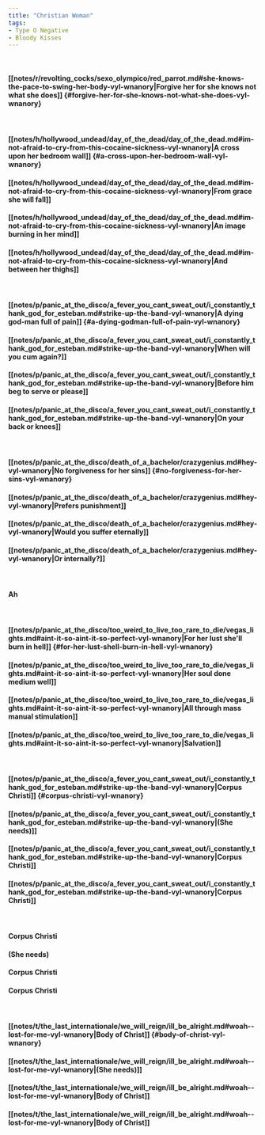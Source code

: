 ```yaml
---
title: "Christian Woman"
tags:
- Type O Negative
- Bloody Kisses
---
```

&nbsp;
#### [[notes/r/revolting_cocks/sexo_olympico/red_parrot.md#she-knows-the-pace-to-swing-her-body-vyl-wnanory|Forgive her for she knows not what she does]] {#forgive-her-for-she-knows-not-what-she-does-vyl-wnanory}
&nbsp;
#### [[notes/h/hollywood_undead/day_of_the_dead/day_of_the_dead.md#im-not-afraid-to-cry-from-this-cocaine-sickness-vyl-wnanory|A cross upon her bedroom wall]] {#a-cross-upon-her-bedroom-wall-vyl-wnanory}
#### [[notes/h/hollywood_undead/day_of_the_dead/day_of_the_dead.md#im-not-afraid-to-cry-from-this-cocaine-sickness-vyl-wnanory|From grace she will fall]]
#### [[notes/h/hollywood_undead/day_of_the_dead/day_of_the_dead.md#im-not-afraid-to-cry-from-this-cocaine-sickness-vyl-wnanory|An image burning in her mind]]
#### [[notes/h/hollywood_undead/day_of_the_dead/day_of_the_dead.md#im-not-afraid-to-cry-from-this-cocaine-sickness-vyl-wnanory|And between her thighs]]
&nbsp;
#### [[notes/p/panic_at_the_disco/a_fever_you_cant_sweat_out/i_constantly_thank_god_for_esteban.md#strike-up-the-band-vyl-wnanory|A dying god-man full of pain]] {#a-dying-godman-full-of-pain-vyl-wnanory}
#### [[notes/p/panic_at_the_disco/a_fever_you_cant_sweat_out/i_constantly_thank_god_for_esteban.md#strike-up-the-band-vyl-wnanory|When will you cum again?]]
#### [[notes/p/panic_at_the_disco/a_fever_you_cant_sweat_out/i_constantly_thank_god_for_esteban.md#strike-up-the-band-vyl-wnanory|Before him beg to serve or please]]
#### [[notes/p/panic_at_the_disco/a_fever_you_cant_sweat_out/i_constantly_thank_god_for_esteban.md#strike-up-the-band-vyl-wnanory|On your back or knees]]
&nbsp;
#### [[notes/p/panic_at_the_disco/death_of_a_bachelor/crazygenius.md#hey-vyl-wnanory|No forgiveness for her sins]] {#no-forgiveness-for-her-sins-vyl-wnanory}
#### [[notes/p/panic_at_the_disco/death_of_a_bachelor/crazygenius.md#hey-vyl-wnanory|Prefers punishment]]
#### [[notes/p/panic_at_the_disco/death_of_a_bachelor/crazygenius.md#hey-vyl-wnanory|Would you suffer eternally]]
#### [[notes/p/panic_at_the_disco/death_of_a_bachelor/crazygenius.md#hey-vyl-wnanory|Or internally?]]
&nbsp;
#### Ah
&nbsp;
#### [[notes/p/panic_at_the_disco/too_weird_to_live_too_rare_to_die/vegas_lights.md#aint-it-so-aint-it-so-perfect-vyl-wnanory|For her lust she'll burn in hell]] {#for-her-lust-shell-burn-in-hell-vyl-wnanory}
#### [[notes/p/panic_at_the_disco/too_weird_to_live_too_rare_to_die/vegas_lights.md#aint-it-so-aint-it-so-perfect-vyl-wnanory|Her soul done medium well]]
#### [[notes/p/panic_at_the_disco/too_weird_to_live_too_rare_to_die/vegas_lights.md#aint-it-so-aint-it-so-perfect-vyl-wnanory|All through mass manual stimulation]]
#### [[notes/p/panic_at_the_disco/too_weird_to_live_too_rare_to_die/vegas_lights.md#aint-it-so-aint-it-so-perfect-vyl-wnanory|Salvation]]
&nbsp;
#### [[notes/p/panic_at_the_disco/a_fever_you_cant_sweat_out/i_constantly_thank_god_for_esteban.md#strike-up-the-band-vyl-wnanory|Corpus Christi]] {#corpus-christi-vyl-wnanory}
#### [[notes/p/panic_at_the_disco/a_fever_you_cant_sweat_out/i_constantly_thank_god_for_esteban.md#strike-up-the-band-vyl-wnanory|(She needs)]]
#### [[notes/p/panic_at_the_disco/a_fever_you_cant_sweat_out/i_constantly_thank_god_for_esteban.md#strike-up-the-band-vyl-wnanory|Corpus Christi]]
#### [[notes/p/panic_at_the_disco/a_fever_you_cant_sweat_out/i_constantly_thank_god_for_esteban.md#strike-up-the-band-vyl-wnanory|Corpus Christi]]
&nbsp;
#### Corpus Christi
#### (She needs)
#### Corpus Christi
#### Corpus Christi
&nbsp;
#### [[notes/t/the_last_internationale/we_will_reign/ill_be_alright.md#woah--lost-for-me-vyl-wnanory|Body of Christ]] {#body-of-christ-vyl-wnanory}
#### [[notes/t/the_last_internationale/we_will_reign/ill_be_alright.md#woah--lost-for-me-vyl-wnanory|(She needs)]]
#### [[notes/t/the_last_internationale/we_will_reign/ill_be_alright.md#woah--lost-for-me-vyl-wnanory|Body of Christ]]
#### [[notes/t/the_last_internationale/we_will_reign/ill_be_alright.md#woah--lost-for-me-vyl-wnanory|Body of Christ]]
